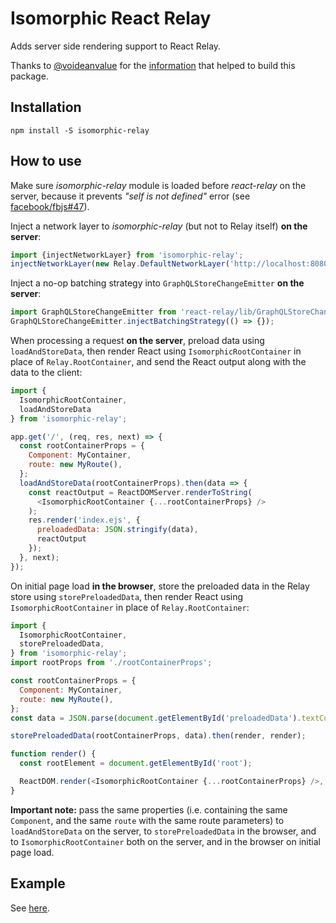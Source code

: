 Isomorphic React Relay
======================
Adds server side rendering support to React Relay.

Thanks to [@voideanvalue](https://github.com/voideanvalue) for the [information](https://github.com/facebook/relay/issues/36#issuecomment-130402024) that helped to build this package.

Installation
------------

    npm install -S isomorphic-relay

How to use
----------

Make sure *isomorphic-relay* module is loaded before *react-relay* on the server, because it prevents *"self is not defined"* error (see [facebook/fbjs#47](https://github.com/facebook/fbjs/issues/47)).

Inject a network layer to *isomorphic-relay* (but not to Relay itself) **on the server**:
```javascript
import {injectNetworkLayer} from 'isomorphic-relay';
injectNetworkLayer(new Relay.DefaultNetworkLayer('http://localhost:8080/graphql'));
```
Inject a no-op batching strategy into `GraphQLStoreChangeEmitter` **on the server**:
```javascript
import GraphQLStoreChangeEmitter from 'react-relay/lib/GraphQLStoreChangeEmitter';
GraphQLStoreChangeEmitter.injectBatchingStrategy(() => {});
```
When processing a request **on the server**, preload data using `loadAndStoreData`, then render React using `IsomorphicRootContainer` in place of `Relay.RootContainer`, and send the React output along with the data to the client:
```javascript
import {
  IsomorphicRootContainer,
  loadAndStoreData
} from 'isomorphic-relay';

app.get('/', (req, res, next) => {
  const rootContainerProps = {
    Component: MyContainer,
    route: new MyRoute(),
  };
  loadAndStoreData(rootContainerProps).then(data => {
    const reactOutput = ReactDOMServer.renderToString(
      <IsomorphicRootContainer {...rootContainerProps} />
    );
    res.render('index.ejs', {
      preloadedData: JSON.stringify(data),
      reactOutput
    });
  }, next);
});
```
On initial page load **in the browser**, store the preloaded data in the Relay store using `storePreloadedData`, then render React using `IsomorphicRootContainer` in place of `Relay.RootContainer`:
```javascript
import {
  IsomorphicRootContainer,
  storePreloadedData,
} from 'isomorphic-relay';
import rootProps from './rootContainerProps';

const rootContainerProps = {
  Component: MyContainer,
  route: new MyRoute(),
};
const data = JSON.parse(document.getElementById('preloadedData').textContent);

storePreloadedData(rootContainerProps, data).then(render, render);

function render() {
  const rootElement = document.getElementById('root');

  ReactDOM.render(<IsomorphicRootContainer {...rootContainerProps} />, rootElement);
}
```
**Important note:** pass the same properties (i.e. containing the same `Component`, and the same `route` with the same route parameters) to `loadAndStoreData` on the server, to `storePreloadedData` in the browser, and to `IsomorphicRootContainer` both on the server, and in the browser on initial page load.

Example
-------
See [here](https://github.com/denvned/isomorphic-relay/tree/master/examples/star-wars).
